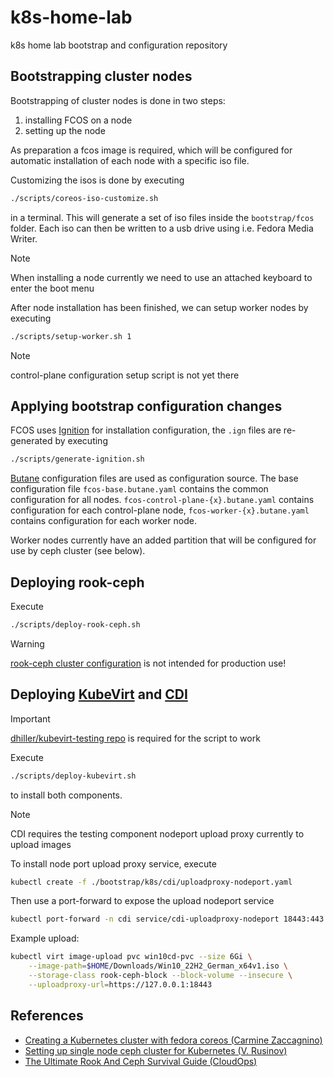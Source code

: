 # k8s-home-lab

k8s home lab bootstrap and configuration repository

## Bootstrapping cluster nodes

Bootstrapping of cluster nodes is done in two steps:
1. installing FCOS on a node
2. setting up the node

As preparation a fcos image is required, which will be configured for automatic installation of each node with a specific iso file.

Customizing the isos is done by executing

```bash
./scripts/coreos-iso-customize.sh
```

in a terminal. This will generate a set of iso files inside the `bootstrap/fcos` folder. Each iso can then be written to a usb drive using i.e. Fedora Media Writer.

> [!NOTE]
> When installing a node currently we need to use an attached keyboard to enter the boot menu

After node installation has been finished, we can setup worker nodes by executing 

```bash
./scripts/setup-worker.sh 1
```

> [!NOTE]
> control-plane configuration setup script is not yet there

## Applying bootstrap configuration changes

FCOS uses [Ignition](https://coreos.github.io/ignition/) for installation configuration, the `.ign` files are re-generated by executing

```bash
./scripts/generate-ignition.sh
```

[Butane](https://coreos.github.io/butane/upgrading-fcos/) configuration files are used as configuration source. The base configuration file `fcos-base.butane.yaml` contains the common configuration for all nodes. `fcos-control-plane-{x}.butane.yaml` contains configuration for each control-plane node, `fcos-worker-{x}.butane.yaml` contains configuration for each worker node.

Worker nodes currently have an added partition that will be configured for use by ceph cluster (see below). 

## Deploying rook-ceph

Execute

```bash
./scripts/deploy-rook-ceph.sh
```

> [!WARNING]
> [rook-ceph cluster configuration](./bootstrap/k8s/rook-ceph/cluster.yaml) is not intended for production use!

## Deploying [KubeVirt](kubevirt.io) and [CDI](https://github.com/kubevirt/containerized-data-importer)

> [!IMPORTANT]
> [dhiller/kubevirt-testing repo](github.com/dhiller/kubevirt-testing) is required for the script to work

Execute

```bash
./scripts/deploy-kubevirt.sh
```

to install both components.

> [!NOTE]
> CDI requires the testing component nodeport upload proxy currently to upload images

To install node port upload proxy service, execute

```bash
kubectl create -f ./bootstrap/k8s/cdi/uploadproxy-nodeport.yaml
```

Then use a port-forward to expose the upload nodeport service

```bash
kubectl port-forward -n cdi service/cdi-uploadproxy-nodeport 18443:443 &
```

Example upload:
```bash
kubectl virt image-upload pvc win10cd-pvc --size 6Gi \
    --image-path=$HOME/Downloads/Win10_22H2_German_x64v1.iso \
    --storage-class rook-ceph-block --block-volume --insecure \
    --uploadproxy-url=https://127.0.0.1:18443
```

## References
* [Creating a Kubernetes cluster with fedora coreos (Carmine Zaccagnino)](https://dev.to/carminezacc/creating-a-kubernetes-cluster-with-fedora-coreos-36-j17)
* [Setting up single node ceph cluster for Kubernetes (V. Rusinov)](https://www.rusinov.ie/en/posts/2020/setting-up-single-node-ceph-cluster-for-kubernetes/)
* [The Ultimate Rook And Ceph Survival Guide (CloudOps)](https://cloudopsofficial.medium.com/the-ultimate-rook-and-ceph-survival-guide-eff198a5764a)
